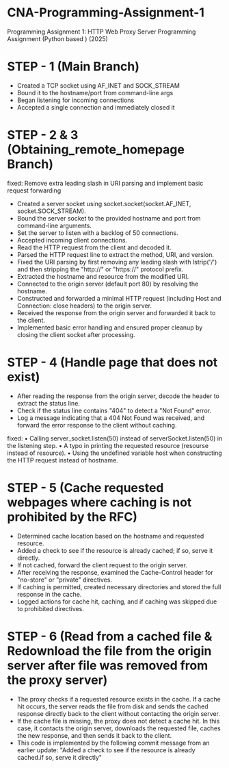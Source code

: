 # CNA-Programming-Assignment-1
Programming Assignment 1: HTTP Web Proxy Server Programming Assignment (Python based ) (2025)

# STEP - 1 (Main Branch) 

- Created a TCP socket using AF_INET and SOCK_STREAM
- Bound it to the hostname/port from command-line args
- Began listening for incoming connections
- Accepted a single connection and immediately closed it

# STEP - 2 & 3 (Obtaining_remote_homepage Branch)

fixed: Remove extra leading slash in URI parsing and implement basic request forwarding

- Created a server socket using socket.socket(socket.AF_INET, socket.SOCK_STREAM).
- Bound the server socket to the provided hostname and port from command-line arguments.
- Set the server to listen with a backlog of 50 connections.
- Accepted incoming client connections.
- Read the HTTP request from the client and decoded it.
- Parsed the HTTP request line to extract the method, URI, and version.
- Fixed the URI parsing by first removing any leading slash with lstrip('/') and then stripping the "http://" or "https://" protocol prefix.
- Extracted the hostname and resource from the modified URI.
- Connected to the origin server (default port 80) by resolving the hostname.
- Constructed and forwarded a minimal HTTP request (including Host and Connection: close headers) to the origin server.
- Received the response from the origin server and forwarded it back to the client.
- Implemented basic error handling and ensured proper cleanup by closing the client socket after processing.

# STEP - 4 (Handle page that does not exist)

- After reading the response from the origin server, decode the header to extract the status line.
- Check if the status line contains "404" to detect a "Not Found" error.
- Log a message indicating that a 404 Not Found was received, and forward the error response to the client without caching.

fixed: 
• Calling server_socket.listen(50) instead of serverSocket.listen(50) in the listening step.
• A typo in printing the requested resource (resourse instead of resource).
• Using the undefined variable host when constructing the HTTP request instead of hostname.

# STEP - 5 (Cache requested webpages where caching is not prohibited by the RFC)

- Determined cache location based on the hostname and requested resource.
- Added a check to see if the resource is already cached; if so, serve it directly.
- If not cached, forward the client request to the origin server.
- After receiving the response, examined the Cache-Control header for "no-store" or "private" directives.
- If caching is permitted, created necessary directories and stored the full response in the cache.
- Logged actions for cache hit, caching, and if caching was skipped due to prohibited directives.

# STEP - 6 (Read from a cached file & Redownload the file from the origin server after file was removed from the proxy server)

- The proxy checks if a requested resource exists in the cache. If a cache hit occurs, the server reads the file from disk and sends the cached response directly back to the client without contacting the origin server.
- If the cache file is missing, the proxy does not detect a cache hit. In this case, it contacts the origin server, downloads the requested file, caches the new response, and then sends it back to the client.
- This code is implemented by the following commit message from an earlier update:
 "Added a check to see if the resource is already cached.if so, serve it directly"

